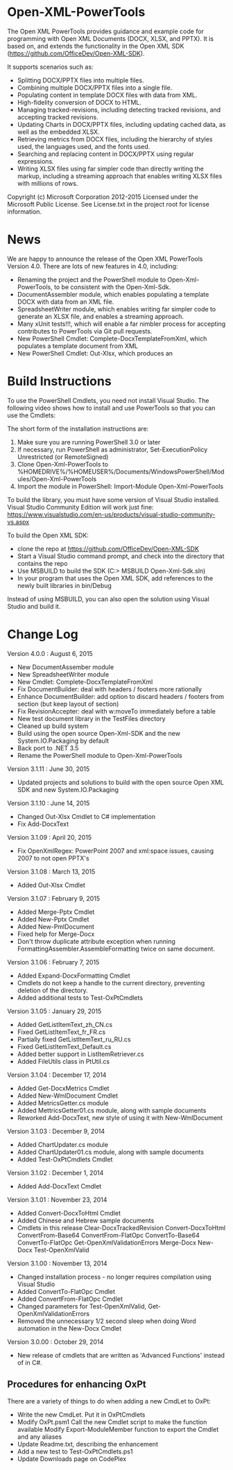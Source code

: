 ﻿Open-XML-PowerTools
===================
The Open XML PowerTools provides guidance and example code for programming with Open XML
Documents (DOCX, XLSX, and PPTX).  It is based on, and extends the functionality
in the Open XML SDK (https://github.com/OfficeDev/Open-XML-SDK).

It supports scenarios such as:
- Splitting DOCX/PPTX files into multiple files.
- Combining multiple DOCX/PPTX files into a single file.
- Populating content in template DOCX files with data from XML.
- High-fidelity conversion of DOCX to HTML.
- Managing tracked-revisions, including detecting tracked revisions, and accepting tracked revisions.
- Updating Charts in DOCX/PPTX files, including updating cached data, as well as the embedded XLSX.
- Retrieving metrics from DOCX files, including the hierarchy of styles used, the languages used, and the fonts used.
- Searching and replacing content in DOCX/PPTX using regular expressions.
- Writing XLSX files using far simpler code than directly writing the markup, including a streaming approach that
  enables writing XLSX files with millions of rows.

Copyright (c) Microsoft Corporation 2012-2015
Licensed under the Microsoft Public License.
See License.txt in the project root for license information.

News
====
We are happy to announce the release of the Open XML PowerTools Version 4.0.  There are lots of new features in 4.0, including:
- Renaming the project and the PowerShell module to Open-Xml-PowerTools, to be consistent with the Open-Xml-Sdk.
- DocumentAssembler module, which enables populating a template DOCX with data from an XML file.
- SpreadsheetWriter module, which enables writing far simpler code to generate an XLSX file, and enables a streaming approach.
- Many xUnit tests!!!, which will enable a far nimbler process for accepting contributes to PowerTools via Git pull requests.
- New PowerShell Cmdlet: Complete-DocxTemplateFromXml, which populates a template document from XML
- New PowerShell Cmdlet: Out-Xlsx, which produces an 

Build Instructions
==================

To use the PowerShell Cmdlets, you need not install Visual Studio.  The following video shows how to install and use PowerTools
so that you can use the Cmdlets:

<insert video here>

The short form of the installation instructions are:
1)  Make sure you are running PowerShell 3.0 or later
2)  If necessary, run PowerShell as administrator, Set-ExecutionPolicy Unrestricted (or RemoteSigned)
3)  Clone Open-Xml-PowerTools to %HOMEDRIVE%/%HOMEUSER%/Documents/WindowsPowerShell/Modules/Open-Xml-PowerTools
4)  Import the module in PowerShell:  Import-Module Open-Xml-PowerTools

To build the library, you must have some version of Visual Studio
installed.  Visual Studio Community Edition will work just fine:
https://www.visualstudio.com/en-us/products/visual-studio-community-vs.aspx

To build the Open XML SDK:
- clone the repo at https://github.com/OfficeDev/Open-XML-SDK
- Start a Visual Studio command prompt, and check into the directory that contains the repo
- Use MSBUILD to build the SDK  (C:> MSBUILD Open-Xml-Sdk.sln)
- In your program that uses the Open XML SDK, add references to the newly built libraries in bin/Debug

Instead of using MSBUILD, you can also open the solution using Visual Studio and build it.

Change Log
==========

Version 4.0.0 : August 6, 2015
- New DocumentAssember module
- New SpreadsheetWriter module
- New Cmdlet: Complete-DocxTemplateFromXml
- Fix DocumentBuilder: deal with headers / footers more rationally
- Enhance DocumentBuilder: add option to discard headers / footers from section (but keep layout of section)
- Fix RevisionAccepter: deal with w:moveTo immediately before a table
- New test document library in the TestFiles directory
- Cleaned up build system
- Build using the open source Open-Xml-SDK and the new System.IO.Packaging by default
- Back port to .NET 3.5
- Rename the PowerShell module to Open-Xml-PowerTools

Version 3.1.11 : June 30, 2015
- Updated projects and solutions to build with the open source Open XML SDK and new System.IO.Packaging

Version 3.1.10 : June 14, 2015
- Changed Out-Xlsx Cmdlet to C# implementation
- Fix Add-DocxText

Version 3.1.09 : April 20, 2015
- Fix OpenXmlRegex: PowerPoint 2007 and xml:space issues, causing 2007 to not open PPTX's

Version 3.1.08 : March 13, 2015
- Added Out-Xlsx Cmdlet

Version 3.1.07 : February 9, 2015
- Added Merge-Pptx Cmdlet
- Added New-Pptx Cmdlet
- Added New-PmlDocument
- Fixed help for Merge-Docx
- Don't throw duplicate attribute exception when running FormattingAssembler.AssembleFormatting
  twice on same document.

Version 3.1.06 : February 7, 2015
- Added Expand-DocxFormatting Cmdlet
- Cmdlets do not keep a handle to the current directory, preventing deletion of the directory.
- Added additional tests to Test-OxPtCmdlets

Version 3.1.05 : January 29, 2015
- Added GetListItemText_zh_CN.cs
- Fixed GetListItemText_fr_FR.cs
- Partially fixed GetListItemText_ru_RU.cs
- Fixed GetListItemText_Default.cs
- Added better support in ListItemRetriever.cs
- Added FileUtils class in PtUtil.cs

Version 3.1.04 : December 17, 2014
- Added Get-DocxMetrics Cmdlet
- Added New-WmlDocument Cmdlet
- Added MetricsGetter.cs module
- Added MettricsGetter01.cs module, along with sample documents
- Reworked Add-DocxText, new style of using it with New-WmlDocument

Version 3.1.03 : December 9, 2014
- Added ChartUpdater.cs module
- Added ChartUpdater01.cs module, along with sample documents
- Added Test-OxPtCmdlets Cmdlet

Version 3.1.02 : December 1, 2014
- Added Add-DocxText Cmdlet

Version 3.1.01 : November 23, 2014
- Added Convert-DocxToHtml Cmdlet
- Added Chinese and Hebrew sample documents
- Cmdlets in this release
	Clear-DocxTrackedRevision
	Convert-DocxToHtml
	ConvertFrom-Base64
	ConvertFrom-FlatOpc
	ConvertTo-Base64
	ConvertTo-FlatOpc
	Get-OpenXmlValidationErrors
	Merge-Docx
	New-Docx
	Test-OpenXmlValid

Version 3.1.00 : November 13, 2014
- Changed installation process - no longer requires compilation using Visual Studio
- Added ConvertTo-FlatOpc Cmdlet
- Added ConvertFrom-FlatOpc Cmdlet
- Changed parameters for Test-OpenXmlValid, Get-OpenXmlValidationErrors
- Removed the unnecessary 1/2 second sleep when doing Word automation in the New-Docx Cmdlet

Version 3.0.00 : October 29, 2014
- New release of cmdlets that are written as 'Advanced Functions' instead of in C#.

Procedures for enhancing OxPt
-----------------------------
There are a variety of things to do when adding a new CmdLet to OxPt:
- Write the new CmdLet.  Put it in OxPtCmdlets
- Modify OxPt.psm1
    Call the new Cmdlet script to make the function available
    Modify Export-ModuleMember function to export the Cmdlet and any aliases
- Update Readme.txt, describing the enhancement
- Add a new test to Test-OxPtCmdlets.ps1
- Update Downloads page on CodePlex